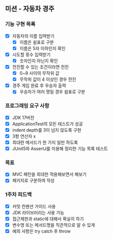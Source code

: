 ## 미션 - 자동차 경주

### 기능 구현 목록

- [x] 자동차의 이름 입력받기
    - [x] 이름은 쉼표로 구분
    - [x] 이름은 5자 이하인지 확인
- [x] 시도할 횟수 입력받기
    - [x] 숫자인지 아닌지 확인
- [x] 전진할 수 있는 조건이라면 전진
    - [x] 0~9 사이의 무작위 값
    - [x] 무작위 값이 4 이상인 경우 전진
- [x] 경주 게임 완료 후 우승자 출력
    - [x] 우승자가 여러 명일 경우 쉼표로 구분

### 프로그래밍 요구 사항

- [x] JDK 17버전
- [x] ApplicationTest의 모든 테스트가 성공
- [x] indent depth를 3이 넘지 않도록 구현
- [x] 3항 연산자 x
- [x] 최대한 메서드가 한 가지 일만 하도록
- [x] JUnit5와 AssertJ를 이용해 정리한 기능 목록 테스트

### 목표

- [x] MVC 패턴을 최대한 적용해보면서 해보기
- [x] 패키지로 구분하여 작성

### 1주차 피드백

- [x] 커밋 컨벤션 가이드 사용
- [x] JDK 라이브러리는 사용 가능
- [x] 접근제한과 static에 대해서 확실히 하기
- [x] 변수명 또는 메서드명을 직관적으로 알 수 있게
- [x] 예외 사항은 try catch 후 throw